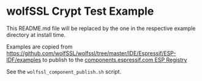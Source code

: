 # wolfSSL Crypt Test Example

This README.md file will be replaced by the one in the respective example directory at install time.

Examples are copied from https://github.com/wolfSSL/wolfssl/tree/master/IDE/Espressif/ESP-IDF/examples to publish to
the [components.espressif.com ESP Registry](https://components.espressif.com/components/wolfssl/wolfssl) 

See the `wolfssl_component_publish.sh` script.
